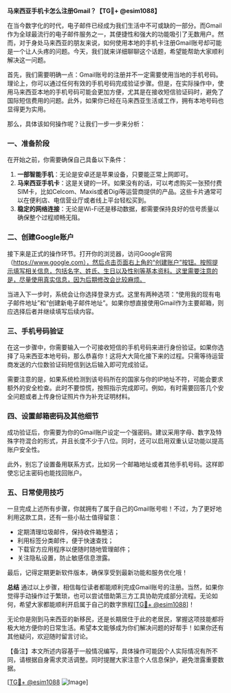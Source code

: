 **马来西亚手机卡怎么注册Gmail？【TG💪+ @esim1088】**

在当今数字化的时代，电子邮件已经成为我们生活中不可或缺的一部分。而Gmail作为全球最流行的电子邮件服务之一，其便捷性和强大的功能吸引了无数用户。然而，对于身处马来西亚的朋友来说，如何使用本地的手机卡注册Gmail账号却可能是一个让人头疼的问题。今天，我们就来详细聊聊这个话题，希望能帮助大家顺利解决这一问题。

首先，我们需要明确一点：Gmail账号的注册并不一定需要使用当地的手机号码。理论上，你可以通过任何有效的手机号码完成验证步骤。但是，在实际操作中，使用马来西亚本地的手机号码可能会更加方便，尤其是在接收短信验证码时，避免了国际短信费用的问题。此外，如果你已经在马来西亚生活或工作，拥有本地号码也显得更为实用。

那么，具体该如何操作呢？让我们一步一步来分析：

### **一、准备阶段**
在开始之前，你需要确保自己具备以下条件：
1. **一部智能手机**：无论是安卓还是苹果设备，只要能正常上网即可。
2. **马来西亚手机卡**：这是关键的一环。如果没有的话，可以考虑购买一张预付费SIM卡，比如Celcom、Maxis或者Digi等运营商提供的产品。这些卡片通常可以在便利店、电信营业厅或者线上平台轻松买到。
3. **稳定的网络连接**：无论是Wi-Fi还是移动数据，都需要保持良好的信号质量以确保整个过程顺畅无阻。

### **二、创建Google账户**
接下来是正式的操作环节。打开你的浏览器，访问Google官网（https://www.google.com），然后点击页面右上角的“创建账户”按钮。按照提示填写相关信息，包括名字、姓氏、生日以及性别等基本资料。这里需要注意的是，尽量使用真实信息，因为后期修改会比较麻烦。

当进入下一步时，系统会让你选择登录方式。这里有两种选项：“使用我的现有电子邮件地址”和“创建新电子邮件地址”。如果你想直接使用Gmail作为主要邮箱，则应选择后者并继续填写后续内容。

### **三、手机号码验证**
在这一步骤中，你需要输入一个可接收短信的手机号码来进行身份验证。如果你选择了马来西亚本地号码，那么恭喜你！这将大大简化接下来的过程。只需等待运营商发送的六位数验证码短信到达后输入即可完成验证。

需要注意的是，如果系统检测到该号码所在的国家与你的IP地址不符，可能会要求额外的安全检查。此时不要惊慌，按照指示完成即可。例如，有时需要回答几个安全问题或者上传身份证照片作为补充证明材料。

### **四、设置邮箱密码及其他细节**
成功验证后，你需要为你的Gmail账户设定一个强密码。建议采用字母、数字及特殊字符混合的形式，并且长度不少于八位。同时，还可以启用双重认证功能以提高账户安全性。

此外，别忘了设置备用联系方式，比如另一个邮箱地址或者其他手机号码。这样即使忘记主密码也能找回账户。

### **五、日常使用技巧**
一旦完成上述所有步骤，你就拥有了属于自己的Gmail账号啦！不过，为了更好地利用这款工具，还有一些小贴士值得留意：
- 定期清理垃圾邮件，保持收件箱整洁；
- 利用标签分类邮件，便于快速查找；
- 下载官方应用程序以便随时随地管理邮件；
- 关注隐私设置，防止敏感信息泄露。

最后，记得定期更新软件版本，确保享受到最新功能和服务优化哦！

**总结**
通过以上步骤，相信每位读者都能顺利完成Gmail账号的注册。当然，如果你觉得手动操作过于繁琐，也可以尝试借助第三方工具协助完成部分流程。无论如何，希望大家都能顺利开启属于自己的数字旅程[[TG💪+ @esim1088](https://t.me/s/esim1088)]！

无论你是刚到马来西亚的新移民，还是长期居住于此的老居民，掌握这项技能都将极大地方便你的日常生活。希望本文能够成为你们解决问题的好帮手！如果你还有其他疑问，欢迎随时留言讨论。

【备注】本文所述内容基于一般情况编写，具体操作可能因个人实际情况有所不同，请根据自身需求灵活调整。同时提醒大家注意个人信息保护，避免泄露重要数据。

[[TG💪+ @esim1088](https://t.me/s/esim1088) ![Image](https://i.postimg.cc/4NQfJmqS/Snipaste-2025-05-13-00-14-12.png)]